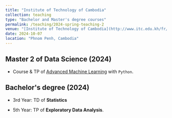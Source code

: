 ```yaml
---
title: "Institute of Technology of Cambodia"
collection: teaching
type: "Bachelor and Master's degree courses"
permalink: /teaching/2024-spring-teaching-2
venue: "[Institute of Technology of Cambodia](http://www.itc.edu.kh/fr/), [Applied Mathematics and Statistics](https://itc.edu.kh/home-ams/)"
date: 2024-10-07
location: "Phnom Penh, Cambodia"
---
```


## Master 2 of Data Science (2024)

- Course & TP of [Advanced Machine Learning](https://sites.google.com/view/graduate-school-of-itc/programs/master-programs/data-science) with `Python`.

## Bachelor's degree (2024)

- 3rd Year: TD of **Statistics**

- 5th Year: TP of **Exploratory Data Analysis**.
